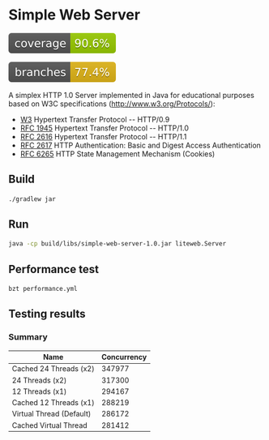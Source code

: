 # Simple Web Server

![Coverage](.github/badges/jacoco.svg)

![Branches](.github/badges/branches.svg)

A simplex HTTP 1.0 Server implemented in Java for educational
purposes based on W3C specifications (http://www.w3.org/Protocols/):

* [W3](https://www.w3.org/Protocols/HTTP/AsImplemented.html) Hypertext Transfer Protocol -- HTTP/0.9
* [RFC 1945](http://www.ietf.org/rfc/rfc1945.txt) Hypertext Transfer Protocol -- HTTP/1.0
* [RFC 2616](http://www.ietf.org/rfc/rfc2616.txt) Hypertext Transfer Protocol -- HTTP/1.1
* [RFC 2617](http://www.ietf.org/rfc/rfc2617.txt) HTTP Authentication: Basic and Digest Access Authentication
* [RFC 6265](http://tools.ietf.org/html/rfc6265) HTTP State Management Mechanism (Cookies)

## Build

```bash
./gradlew jar 
```

## Run

```bash
java -cp build/libs/simple-web-server-1.0.jar liteweb.Server
```

## Performance test

```bash
bzt performance.yml
```

## Testing results

### Summary

| Name                     | Concurrency |
|--------------------------|-------------|
| Cached 24 Threads (x2)   | 347977      |
| 24 Threads (x2)          | 317300      |
| 12 Threads (x1)          | 294167      |
| Cached 12 Threads (x1)   | 288219      |
| Virtual Thread (Default) | 286172      |
| Cached Virtual Thread    | 281412      |
